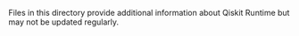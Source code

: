 Files in this directory provide additional information about Qiskit Runtime but may not be updated
regularly.
